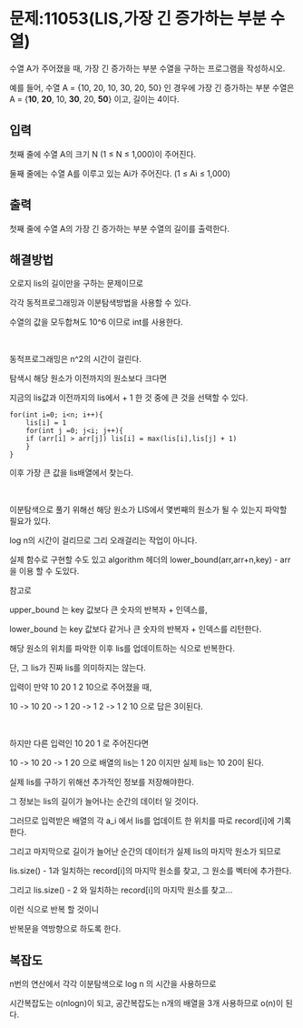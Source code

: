 # 문제:11053(LIS,가장 긴 증가하는 부분 수열)

수열 A가 주어졌을 때, 가장 긴 증가하는 부분 수열을 구하는 프로그램을 작성하시오.

예를 들어, 수열 A = {10, 20, 10, 30, 20, 50} 인 경우에 가장 긴 증가하는 부분 수열은 A = {__10__, __20__, 10, __30__, 20, __50__} 이고, 길이는 4이다.

## 입력

첫째 줄에 수열 A의 크기 N (1 ≤ N ≤ 1,000)이 주어진다.

둘째 줄에는 수열 A를 이루고 있는 Ai가 주어진다. (1 ≤ Ai ≤ 1,000)

## 출력

첫째 줄에 수열 A의 가장 긴 증가하는 부분 수열의 길이를 출력한다.

## 해결방법

오로지 lis의 길이만을 구하는 문제이므로

각각 동적프로그래밍과 이분탐색방법을 사용할 수 있다.

수열의 값을 모두합쳐도 10^6 이므로 int를 사용한다.

<br/>

동적프로그래밍은 n^2의 시간이 걸린다.

탐색시 해당 원소가 이전까지의 원소보다 크다면 

지금의 lis값과 이전까지의 lis에서 + 1 한 것 중에 큰 것을 선택할 수 있다.
```
for(int i=0; i<n; i++){
    lis[i] = 1
    for(int j =0; j<i; j++){ 
    if (arr[i] > arr[j]) lis[i] = max(lis[i],lis[j] + 1) 
    }
}
```

이후 가장 큰 값을 lis배열에서 찾는다.

<br/>

이분탐색으로 풀기 위해선 해당 원소가 LIS에서 몇번째의 원소가 될 수 있는지 파악할 필요가 있다.

log n의 시간이 걸리므로 그리 오래걸리는 작업이 아니다.

실제 함수로 구현할 수도 있고 algorithm 헤더의 lower_bound(arr,arr+n,key) - arr을 이용 할 수 도있다.

참고로

upper_bound 는 key 값보다 큰 숫자의 반복자 + 인덱스를,

lower_bound 는 key 값보다 같거나 큰 숫자의 반복자 + 인덱스를 리턴한다.


해당 원소의 위치를 파악한 이후 lis를 업데이트하는 식으로 반복한다.

단, 그 lis가 진짜 lis를 의미하지는 않는다. 

입력이 만약 10 20 1 2 10으로 주어졌을 때,

10 -> 10 20 -> 1 20 -> 1 2 -> 1 2 10 으로 답은 3이된다.

<br/>

하지만 다른 입력인 10 20 1 로 주어진다면

10 -> 10 20 -> 1 20 으로 배열의 lis는 1 20 이지만 실제 lis는 10 20이 된다.

실제 lis를 구하기 위해선 추가적인 정보를 저장해야한다.

그 정보는 lis의 길이가 늘어나는 순간의 데이터 일 것이다.

그러므로 입력받은 배열의 각 a_i 에서 lis를 업데이트 한 위치를 따로 record[i]에 기록한다.

그리고 마지막으로 길이가 늘어난 순간의 데이터가 실제 lis의 마지막 원소가 되므로 

lis.size() - 1과 일치하는 record[i]의 마지막 원소를 찾고, 그 원소를 벡터에 추가한다.

그리고 lis.size() - 2 와 일치하는 record[i]의 마지막 원소를 찾고... 

이런 식으로 반복 할 것이니

반복문을 역방향으로 하도록 한다.

## 복잡도

n번의 연산에서 각각 이분탐색으로 log n 의 시간을 사용하므로

시간복잡도는 o(nlogn)이 되고, 공간복잡도는 n개의 배열을 3개 사용하므로 o(n)이 된다.

